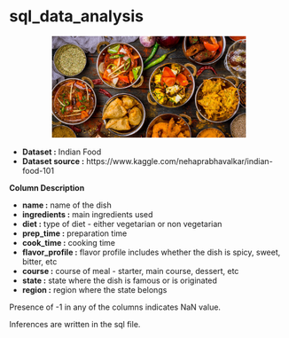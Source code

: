 # sql_data_analysis
<p align="center">
  <img src="https://github.com/preranaharish/sql_data_analysis/blob/main/indiancocktails.jpg" width="350" title="hover text">
</p>
<ul><li> <b>Dataset :</b> Indian Food</li>
  <li><b>Dataset source :</b> https://www.kaggle.com/nehaprabhavalkar/indian-food-101</li></ul>

<b>Column Description</b>

* <b>name :</b> name of the dish
* <b>ingredients :</b> main ingredients used
* <b>diet :</b> type of diet - either vegetarian or non vegetarian
* <b>prep_time :</b> preparation time
* <b>cook_time :</b> cooking time
* <b>flavor_profile :</b> flavor profile includes whether the dish is spicy, sweet, bitter, etc
* <b>course :</b> course of meal - starter, main course, dessert, etc
* <b>state :</b> state where the dish is famous or is originated
* <b>region :</b> region where the state belongs

Presence of -1 in any of the columns indicates NaN value.

Inferences are written in the sql file.


